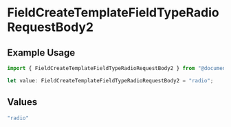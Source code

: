 # FieldCreateTemplateFieldTypeRadioRequestBody2

## Example Usage

```typescript
import { FieldCreateTemplateFieldTypeRadioRequestBody2 } from "@documenso/sdk-typescript/models/operations";

let value: FieldCreateTemplateFieldTypeRadioRequestBody2 = "radio";
```

## Values

```typescript
"radio"
```